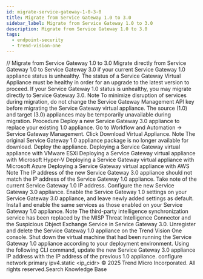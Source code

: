 ```yaml
---
id: migrate-service-gateway-1-0-3-0
title: Migrate from Service Gateway 1.0 to 3.0
sidebar_label: Migrate from Service Gateway 1.0 to 3.0
description: Migrate from Service Gateway 1.0 to 3.0
tags:
  - endpoint-security
  - trend-vision-one
---
```


/*<![CDATA[*/ $('#title').html($('meta[name=map-description]').attr('content')); /*]]>*/ Migrate from Service Gateway 1.0 to 3.0 Migrate directly from Service Gateway 1.0 to Service Gateway 3.0 if your current Service Gateway 1.0 appliance status is unhealthy. The status of a Service Gateway Virtual Appliance must be healthy in order for an upgrade to the latest version to proceed. If your Service Gateway 1.0 status is unhealthy, you may migrate directly to Service Gateway 3.0. Note To minimize disruption of services during migration, do not change the Service Gateway Management API key before migrating the Service Gateway virtual appliance. The source (1.0) and target (3.0) appliances may be temporarily unavailable during migration. Procedure Deploy a new Service Gateway 3.0 appliance to replace your existing 1.0 appliance. Go to Workflow and Automation → Service Gateway Management. Click Download Virtual Appliance. Note The original Service Gateway 1.0 appliance package is no longer available for download. Deploy the appliance. Deploying a Service Gateway virtual appliance with VMware ESXi Deploying a Service Gateway virtual appliance with Microsoft Hyper-V Deploying a Service Gateway virtual appliance with Microsoft Azure Deploying a Service Gateway virtual appliance with AWS Note The IP address of the new Service Gateway 3.0 appliance should not match the IP address of the Service Gateway 1.0 appliance. Take note of the current Service Gateway 1.0 IP address. Configure the new Service Gateway 3.0 appliance. Enable the Service Gateway 1.0 settings on your Service Gateway 3.0 appliance, and leave newly added settings as default. Install and enable the same services as those enabled on your Service Gateway 1.0 appliance. Note The third-party intelligence synchronization service has been replaced by the MISP Threat Intelligence Connector and the Suspicious Object Exchange Service in Service Gateway 3.0. Unregister and delete the Service Gateway 1.0 appliance on the Trend Vision One console. Shut down the virtual machine that had been running the Service Gateway 1.0 appliance according to your deployment environment. Using the following CLI command, update the new Service Gateway 3.0 appliance IP address with the IP address of the previous 1.0 appliance. configure network primary ipv4.static <interface> <ip_cidr> <gateway IP> <dns> © 2025 Trend Micro Incorporated. All rights reserved.Search Knowledge Base